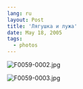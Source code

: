 ```yaml
---
lang: ru
layout: Post
title: 'Лягушка и лужа'
date: May 18, 2005
tags:
  - photos
---
```


![F0059-0002.jpg](upload://F0059-0002.jpg)

<!--more-->

![F0059-0003.jpg](upload://F0059-0003.jpg)
